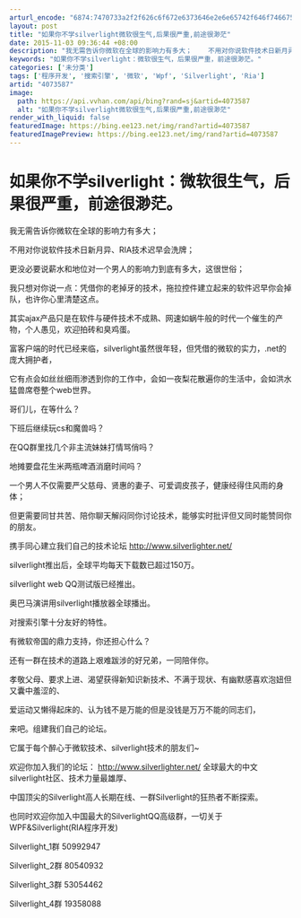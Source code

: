 ```yaml
---
arturl_encode: "6874:7470733a2f2f626c6f672e6373646e2e6e65742f646f746675:6e2f61727469636c652f64657461696c732f34303733353837"
layout: post
title: "如果你不学silverlight微软很生气,后果很严重,前途很渺茫"
date: 2015-11-03 09:36:44 +08:00
description: "我无需告诉你微软在全球的影响力有多大；    不用对你说软件技术日新月异、RIA技术迟早会洗牌；  "
keywords: "如果你不学silverlight：微软很生气，后果很严重，前途很渺茫。"
categories: ['未分类']
tags: ['程序开发', '搜索引擎', '微软', 'Wpf', 'Silverlight', 'Ria']
artid: "4073587"
image:
  path: https://api.vvhan.com/api/bing?rand=sj&artid=4073587
  alt: "如果你不学silverlight微软很生气,后果很严重,前途很渺茫"
render_with_liquid: false
featuredImage: https://bing.ee123.net/img/rand?artid=4073587
featuredImagePreview: https://bing.ee123.net/img/rand?artid=4073587
---
```


# 如果你不学silverlight：微软很生气，后果很严重，前途很渺茫。

我无需告诉你微软在全球的影响力有多大；
  
不用对你说软件技术日新月异、RIA技术迟早会洗牌；
  
更没必要说薪水和地位对一个男人的影响力到底有多大，这很世俗；
  
我只想对你说一点：凭借你的老掉牙的技术，拖拉控件建立起来的软件迟早你会掉队，也许你心里清楚这点。
  
其实ajax产品只是在软件与硬件技术不成熟、网速如蜗牛般的时代一个催生的产物，个人愚见，欢迎拍砖和臭鸡蛋。
  
富客户端的时代已经来临，silverlight虽然很年轻，但凭借的微软的实力，.net的庞大拥护者，
  
它有点会如丝丝细雨渗透到你的工作中，会如一夜梨花散遍你的生活中，会如洪水猛兽席卷整个web世界。
  
哥们儿，在等什么？
  
下班后继续玩cs和魔兽吗？
  
在QQ群里找几个非主流妹妹打情骂俏吗？
  
地摊要盘花生米两瓶啤酒消磨时间吗？
  
一个男人不仅需要严父慈母、贤惠的妻子、可爱调皮孩子，健康经得住风雨的身体；
  
但更需要同甘共苦、陪你聊天解闷同你讨论技术，能够实时批评但又同时能赞同你的朋友。
  
携手同心建立我们自己的技术论坛
<http://www.silverlighter.net/>
  
silverlight推出后，全球平均每天下载数已超过150万。
  
silverlight web QQ测试版已经推出。
  
奥巴马演讲用silverlight播放器全球播出。
  
对搜索引擎十分友好的特性。
  
有微软帝国的鼎力支持，你还担心什么？
  
还有一群在技术的道路上艰难跋涉的好兄弟，一同陪伴你。
  
孝敬父母、要求上进、渴望获得新知识新技术、不满于现状、有幽默感喜欢泡妞但又囊中羞涩的、
  
爱运动又懒得起床的、认为钱不是万能的但是没钱是万万不能的同志们，
  
来吧。组建我们自己的论坛。
  
它属于每个醉心于微软技术、silverlight技术的朋友们~
  
欢迎你加入我们的论坛：
<http://www.silverlighter.net/>
全球最大的中文silverlight社区、技术力量最雄厚、
  
中国顶尖的Silverlight高人长期在线、一群Silverlight的狂热者不断探索。
  
也同时欢迎你加入中国最大的SilverlightQQ高级群，一切关于WPF&Silverlight(RIA程序开发)
  
Silverlight_1群 50992947
  
Silverlight_2群 80540932
  
Silverlight_3群 53054462
  
Silverlight_4群 19358088